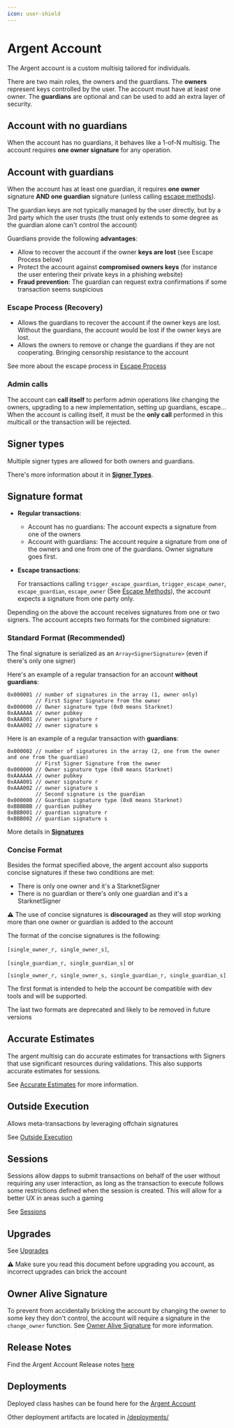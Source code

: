 ```yaml
---
icon: user-shield
---
```


# Argent Account

The Argent account is a custom multisig tailored for individuals.

There are two main roles, the owners and the guardians. The **owners** represent keys controlled by the user. The account must have at least one owner. The **guardians** are optional and can be used to add an extra layer of security.

## Account with no guardians

When the account has no guardians, it behaves like a 1-of-N multisig. The account requires **one owner signature** for any operation.

## Account with guardians

When the account has at least one guardian, it requires **one owner** signature **AND one guardian** signature (unless calling [escape methods](argent_account_escape.md#escape-methods)).

The guardian keys are not typically managed by the user directly, but by a 3rd party which the user trusts (the trust only extends to some degree as the guardian alone can't control the account)

Guardians provide the following **advantages**:

* Allow to recover the account if the owner **keys are lost** (see Escape Process below)
* Protect the account against **compromised owners keys** (for instance the user entering their private keys in a phishing website)
* **Fraud prevention**: The guardian can request extra confirmations if some transaction seems suspicious

### Escape Process (Recovery)

* Allows the guardians to recover the account if the owner keys are lost. Without the guardians, the account would be lost if the owner keys are lost.
* Allows the owners to remove or change the guardians if they are not cooperating. Bringing censorship resistance to the account

See more about the escape process in [Escape Process](argent_account_escape.md)

### Admin calls

The account can **call itself** to perform admin operations like changing the owners, upgrading to a new implementation, setting up guardians, escape... When the account is calling itself, it must be the **only call** performed in this multicall or the transaction will be rejected.

## Signer types

Multiple signer types are allowed for both owners and guardians.

There's more information about it in [**Signer Types**](signers_and_signatures.md#multiple-signer-types).

## Signature format

* **Regular transactions**:
  * Account has no guardians: The account expects a signature from one of the owners
  * Account with guardians: The account require a signature from one of the owners and one from one of the guardians. Owner signature goes first.
*   **Escape transactions**:

    For transactions calling `trigger_escape_guardian`, `trigger_escape_owner`, `escape_guardian`, `escape_owner` (See [Escape Methods](argent_account_escape.md#escape-methods)), the account expects a signature from one party only.

Depending on the above the account receives signatures from one or two signers. The account accepts two formats for the combined signature:

### Standard Format (Recommended)

The final signature is serialized as an `Array<SignerSignature>` (even if there's only one signer)

Here's an example of a regular transaction for an account **without guardians**:

```
0x000001 // number of signatures in the array (1, owner only)
         // First Signer Signature from the owner
0x000000 // Owner signature type (0x0 means Starknet)
0xAAAAAA // owner pubkey
0xAAA001 // owner signature r
0xAAA002 // owner signature s
```

Here is an example of a regular transaction with **guardians**:

```
0x000002 // number of signatures in the array (2, one from the owner and one from the guardian)
         // First Signer Signature from the owner
0x000000 // Owner signature type (0x0 means Starknet)
0xAAAAAA // owner pubkey
0xAAA001 // owner signature r
0xAAA002 // owner signature s
         // Second signature is the guardian
0x000000 // Guardian signature type (0x0 means Starknet)
0xBBBBBB // guardian pubkey
0xBBB001 // guardian signature r
0xBBB002 // guardian signature s
```

More details in [**Signatures**](signers_and_signatures.md#signatures)

### Concise Format

Besides the format specified above, the argent account also supports concise signatures if these two conditions are met:

* There is only one owner and it's a StarknetSigner
* There is no guardian or there's only one guardian and it's a StarknetSigner

**⚠️** The use of concise signatures is **discouraged** as they will stop working more than one owner or guardian is added to the account

The format of the concise signatures is the following:

`[single_owner_r, single_owner_s]`,

`[single_guardian_r, single_guardian_s]` or

`[single_owner_r, single_owner_s, single_guardian_r, single_guardian_s]`

The first format is intended to help the account be compatible with dev tools and will be supported.

The last two formats are deprecated and likely to be removed in future versions

## Accurate Estimates

The argent multisig can do accurate estimates for transactions with Signers that use significant resources during validations. This also supports accurate estimates for sessions.

See [Accurate Estimates](accurate_estimates.md) for more information.

## Outside Execution

Allows meta-transactions by leveraging offchain signatures

See [Outside Execution](outside_execution.md)

## Sessions

Sessions allow dapps to submit transactions on behalf of the user without requiring any user interaction, as long as the transaction to execute follows some restrictions defined when the session is created. This will allow for a better UX in areas such a gaming

See [Sessions](sessions.md)

## Upgrades

See [Upgrades](argent_account_upgrades.md)

**⚠️** Make sure you read this document before upgrading you account, as incorrect upgrades can brick the account

## Owner Alive Signature

To prevent from accidentally bricking the account by changing the owner to some key they don't control, the account will require a signature in the `change_owner` function. See [Owner Alive Signature](owner_alive.md) for more information.

## Release Notes

Find the Argent Account Release notes [here](CHANGELOG_argent_account.md)

## Deployments

Deployed class hashes can be found here for the [Argent Account](../deployments/account.txt)

Other deployment artifacts are located in [/deployments/](../deployments/)
